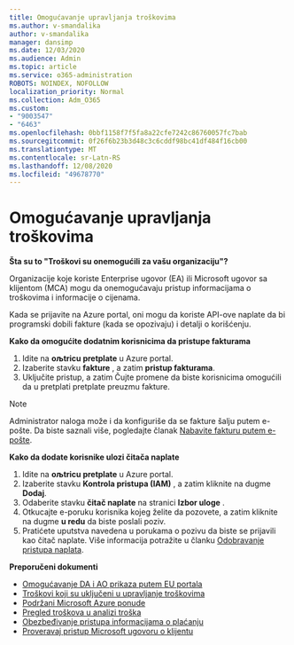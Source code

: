 ```yaml
---
title: Omogućavanje upravljanja troškovima
ms.author: v-smandalika
author: v-smandalika
manager: dansimp
ms.date: 12/03/2020
ms.audience: Admin
ms.topic: article
ms.service: o365-administration
ROBOTS: NOINDEX, NOFOLLOW
localization_priority: Normal
ms.collection: Adm_O365
ms.custom:
- "9003547"
- "6463"
ms.openlocfilehash: 0bbf1158f7f5fa8a22cfe7242c86760057fc7bab
ms.sourcegitcommit: 0f26f6b23b3d48c3c6cddf98bc41df484f16cb00
ms.translationtype: MT
ms.contentlocale: sr-Latn-RS
ms.lasthandoff: 12/08/2020
ms.locfileid: "49678770"
---
```

# <a name="enable-cost-management"></a>Omogućavanje upravljanja troškovima

**Šta su to "Troškovi su onemogućili za vašu organizaciju"?**

Organizacije koje koriste Enterprise ugovor (EA) ili Microsoft ugovor sa klijentom (MCA) mogu da onemogućavaju pristup informacijama o troškovima i informacije o cijenama.

Kada se prijavite na Azure portal, oni mogu da koriste API-ove naplate da bi programski dobili fakture (kada se opozivaju) i detalji o korišćenju.

**Kako da omogućite dodatnim korisnicima da pristupe fakturama**

1. Idite na **oљtricu pretplate** u Azure portal.
2. Izaberite stavku **fakture** , a zatim **pristup fakturama**.
3. Uključite pristup, a zatim Čujte promene da biste korisnicima omogućili da u pretplati pretplate preuzmu fakture.

> [!NOTE]
> Administrator naloga može i da konfiguriše da se fakture šalju putem e-pošte. Da biste saznali više, pogledajte članak [Nabavite fakturu putem e-pošte](https://docs.microsoft.com/azure/cost-management-billing/manage/download-azure-invoice-daily-usage-date?).

**Kako da dodate korisnike ulozi čitača naplate**

1. Idite na **oљtricu pretplate** u Azure portal.
2. Izaberite stavku **Kontrola pristupa (IAM)** , a zatim kliknite na dugme **Dodaj**.
3. Odaberite stavku **čitač naplate** na stranici **Izbor uloge** .
4. Otkucajte e-poruku korisnika kojeg želite da pozovete, a zatim kliknite na dugme **u redu** da biste poslali poziv.
5. Pratićete uputstva navedena u porukama o pozivu da biste se prijavili kao čitač naplate. Više informacija potražite u članku [Odobravanje pristupa naplata](https://docs.microsoft.com/azure/cost-management-billing/manage/manage-billing-access?WT.mc_id=Portal-Microsoft_Azure_Support#opt-in).

**Preporučeni dokumenti**

- [Omogućavanje DA i AO prikaza putem EU portala](https://docs.microsoft.com/azure/cost-management-billing/costs/assign-access-acm-data?WT.mc_id=Portal-Microsoft_Azure_Support#enable-access-to-costs-in-the-ea-portal)
- [Troškovi koji su uključeni u upravljanje troškovima](https://docs.microsoft.com/azure/cost-management-billing/costs/understand-cost-mgt-data?WT.mc_id=Portal-Microsoft_Azure_Support#costs-included-in-cost-management)
- [Podržani Microsoft Azure ponude](https://docs.microsoft.com/azure/cost-management-billing/costs/understand-cost-mgt-data?WT.mc_id=Portal-Microsoft_Azure_Support#supported-microsoft-azure-offers)
- [Pregled troškova u analizi troška](https://docs.microsoft.com/azure/cost-management-billing/costs/quick-acm-cost-analysis?WT.mc_id=Portal-Microsoft_Azure_Support&tabs=azure-portal#review-costs-in-cost-analysis)
- [Obezbeđivanje pristupa informacijama o plaćanju](https://docs.microsoft.com/azure/cost-management-billing/manage/manage-billing-access?WT.mc_id=Portal-Microsoft_Azure_Support)
- [Proveravaj pristup Microsoft ugovoru o klijentu](https://docs.microsoft.com/azure/cost-management-billing/manage/download-azure-invoice-daily-usage-date?WT.mc_id=Portal-Microsoft_Azure_Support#check-access-to-a-microsoft-customer-agreement)






